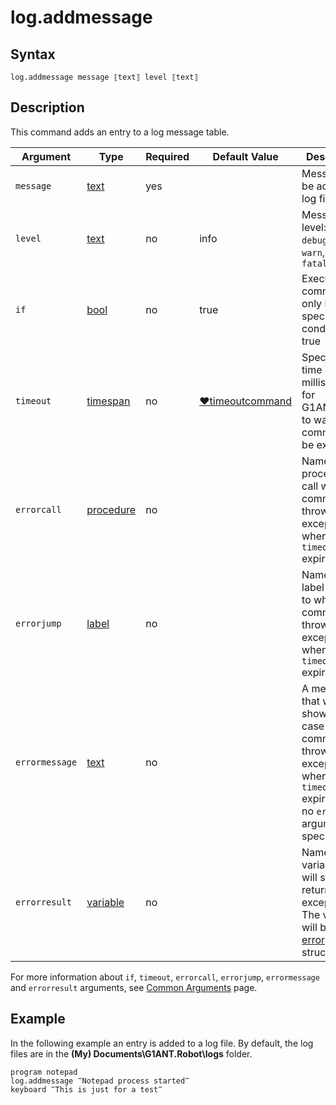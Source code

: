 # log.addmessage

## Syntax

```G1ANT
log.addmessage message ⟦text⟧ level ⟦text⟧
```

## Description

This command adds an entry to a log message table.

| Argument | Type | Required | Default Value | Description |
| -------- | ---- | -------- | ------------- | ----------- |
|`message`| [text](../../G1ANT.Language/Structures/TextStructure.md) | yes | | Message to be added to a log file |
|`level`| [text](../../G1ANT.Language/Structures/TextStructure.md) | no | info | Message log level: `trace`, `debug`, `info`, `warn`, `error` or `fatal` |
| `if`           | [bool](../../G1ANT.Language/Structures/BooleanStructure.md) | no       | true                                                        | Executes the command only if a specified condition is true   |
| `timeout`      | [timespan](../../G1ANT.Language/Structures/TimeSpanStructure.md) | no       | [♥timeoutcommand](../Variables/TimeoutCommandVariable.md) | Specifies time in milliseconds for G1ANT.Robot to wait for the command to be executed |
| `errorcall`    | [procedure](../../G1ANT.Language/Structures/ProcedureStructure.md) | no       |                                                             | Name of a procedure to call when the command throws an exception or when a given `timeout` expires |
| `errorjump`    | [label](../../G1ANT.Language/Structures/LabelStructure.md) | no       |                                                             | Name of the label to jump to when the command throws an exception or when a given `timeout` expires |
| `errormessage` | [text](../../G1ANT.Language/Structures/TextStructure.md) | no       |                                                             | A message that will be shown in case the command throws an exception or when a given `timeout` expires, and no `errorjump` argument is specified |
| `errorresult`  | [variable](../../G1ANT.Language/Structures/VariableStructure.md) | no       |                                                             | Name of a variable that will store the returned exception. The variable will be of [error](../../G1ANT.Language/Structures/ErrorStructure.md) structure  |

For more information about `if`, `timeout`, `errorcall`, `errorjump`, `errormessage` and `errorresult` arguments, see [Common Arguments](../../../appendices/common-arguments.md) page.

## Example

In the following example an entry is added to a log file. By default, the log files are in the **(My) Documents\G1ANT.Robot\logs** folder.

```G1ANT
program notepad
log.addmessage ‴Notepad process started‴
keyboard ‴This is just for a test‴
```

